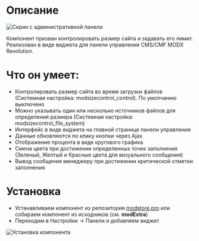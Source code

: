 # Описание

![Скрин с административной панели](https://file.modx.pro/files/d/0/c/d0c88ba3886b0aa74930c3a4cbbe497a.png)

Компонент призван контролировать размер сайта и задавать его лимит. Реализован в виде виджета для панели управления CMS/CMF MODX Revolution.

# Что он умеет:

* Контролировать размер сайта во время загрузки файлов (Системная настройка: modsizecontrol_control). По умолчанию выключено
* Можно указывать один или несколько источников файлов для определения размера (Системная настройка: modsizecontrol_file_system)
* Интерфейс в виде виджета на главной странице панели управления
* Данные обновляются по клику кнопки через Ajax
* Отображение процента в виде кругового графика
* Смена цвета при достижении определенных точек заполнения (Зеленый, Желтый и Красные цвета для визуального сообщения)
* Вывод сообщения менеджеру при достижении критической отметки заполнения

# Установка

- Устанавливаем компонент из репозитория [modstore.pro](https://modstore.pro/packages/utilities/modsizecontrol) или собираем компонент из исходников (см. **modExtra**)
- Переходим в Настройки -> Панели и добавляем виджет

![Установка компонента](https://file.modx.pro/files/a/6/8/a685fed98330b9612c0c0661941cb159.gif)